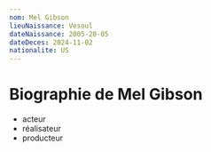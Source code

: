 ```yaml
---
nom: Mel Gibson
lieuNaissance: Vesoul
dateNaissance: 2005-20-05
dateDeces: 2024-11-02
nationalite: US
---
```


# Biographie de Mel Gibson

- acteur
- réalisateur
- producteur
